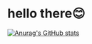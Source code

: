 # hello there😊
[![Anurag's GitHub stats](https://github-readme-stats.vercel.app/api?username=kirancherote)](https://github.com/anuraghazra/github-readme-stats)
